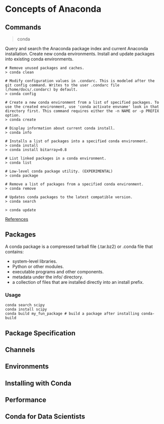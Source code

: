 # Concepts of Anaconda

## Commands

> conda

Query and search the Anaconda package index and current Anaconda installation.
Create new conda environments.
Install and update packages into existing conda environments.

```
# Remove unused packages and caches.
> conda clean

# Modify configuration values in .condarc. This is modeled after the git config command. Writes to the user .condarc file (/home/docs/.condarc) by default.
> conda config

# Create a new conda environment from a list of specified packages. To use the created environment, use 'conda activate envname' look in that directory first. This command requires either the -n NAME or -p PREFIX option.
> conda create

# Display information about current conda install.
> conda info

# Installs a list of packages into a specified conda environment.
> conda install
> conda install bitarray=0.8

# List linked packages in a conda environment.
> conda list

# Low-level conda package utility. (EXPERIMENTAL)
> conda package

# Remove a list of packages from a specified conda environment.
> conda remove

# Updates conda packages to the latest compatible version.
> conda search

> conda update
```

[References](https://docs.conda.io/projects/conda/en/latest/commands.html)

## Packages

A conda package is a compressed tarball file (.tar.bz2) or .conda file that contains:

- system-level libraries.
- Python or other modules.
- executable programs and other components.
- metadata under the info/ directory.
- a collection of files that are installed directly into an install prefix.

### Usage

```
conda search scipy
conda install scipy
conda build my_fun_package # build a package after installing conda-build
```

## Package Specification

## Channels

## Environments

## Installing with Conda

## Performance

## Conda for Data Scientists
